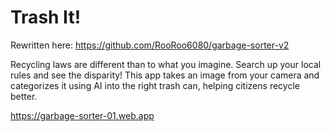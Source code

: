 # Trash It!

Rewritten here: https://github.com/RooRoo6080/garbage-sorter-v2

Recycling laws are different than to what you imagine. Search up your local rules and see the disparity!
This app takes an image from your camera and categorizes it using AI into the right trash can, helping citizens recycle better.

https://garbage-sorter-01.web.app
